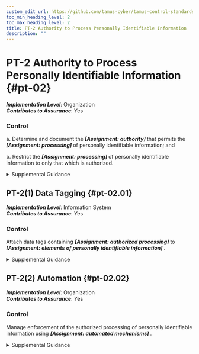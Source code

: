 ```yaml
---
custom_edit_url: https://github.com/tamus-cyber/tamus-control-standards/tree/main/content/tamus.edu/TAMUS_profile.xml
toc_min_heading_level: 2
toc_max_heading_level: 2
title: PT-2 Authority to Process Personally Identifiable Information
description: ""
---
```


# PT-2 Authority to Process Personally Identifiable Information {#pt-02}

_**Implementation Level**_: Organization\
_**Contributes to Assurance**_: Yes

### Control



a. Determine and document the <strong title="pt-02_odp.01"> <em>[Assignment: authority]</em> </strong> that permits the <strong title="pt-02_odp.02"> <em>[Assignment: processing]</em> </strong> of personally identifiable information; and

b. Restrict the <strong title="pt-02_odp.03"> <em>[Assignment: processing]</em> </strong> of personally identifiable information to only that which is authorized.


<details><summary>Supplemental Guidance</summary>The processing of personally identifiable information is an operation or set of operations that the information system or organization performs with respect to personally identifiable information across the information life cycle. Processing includes but is not limited to creation, collection, use, processing, storage, maintenance, dissemination, disclosure, and disposal. Processing operations also include logging, generation, and transformation, as well as analysis techniques, such as data mining.<br/><br/>Organizations may be subject to laws, executive orders, directives, regulations, or policies that establish the organization’s authority and thereby limit certain types of processing of personally identifiable information or establish other requirements related to the processing. Organizational personnel consult with the senior agency official for privacy and legal counsel regarding such authority, particularly if the organization is subject to multiple jurisdictions or sources of authority. For organizations whose processing is not determined according to legal authorities, the organization’s policies and determinations govern how they process personally identifiable information. While processing of personally identifiable information may be legally permissible, privacy risks may still arise. Privacy risk assessments can identify the privacy risks associated with the authorized processing of personally identifiable information and support solutions to manage such risks.<br/><br/>Organizations consider applicable requirements and organizational policies to determine how to document this authority. For federal agencies, the authority to process personally identifiable information is documented in privacy policies and notices, system of records notices, privacy impact assessments, [PRIVACT](#18e71fec-c6fd-475a-925a-5d8495cf8455) statements, computer matching agreements and notices, contracts, information sharing agreements, memoranda of understanding, and other documentation.<br/><br/>Organizations take steps to ensure that personally identifiable information is only processed for authorized purposes, including training organizational personnel on the authorized processing of personally identifiable information and monitoring and auditing organizational use of personally identifiable information.</details>


## PT-2(1) Data Tagging {#pt-02.01}

_**Implementation Level**_: Information System\
_**Contributes to Assurance**_: Yes

### Control

Attach data tags containing <strong title="pt-02.01_odp.01"> <em>[Assignment: authorized processing]</em> </strong> to <strong title="pt-02.01_odp.02"> <em>[Assignment: elements of personally identifiable information]</em> </strong>.


<details><summary>Supplemental Guidance</summary>Data tags support the tracking and enforcement of authorized processing by conveying the types of processing that are authorized along with the relevant elements of personally identifiable information throughout the system. Data tags may also support the use of automated tools.</details>


## PT-2(2) Automation {#pt-02.02}

_**Implementation Level**_: Organization\
_**Contributes to Assurance**_: Yes

### Control

Manage enforcement of the authorized processing of personally identifiable information using <strong title="pt-02.02_odp"> <em>[Assignment: automated mechanisms]</em> </strong>.


<details><summary>Supplemental Guidance</summary>Automated mechanisms augment verification that only authorized processing is occurring.</details>
